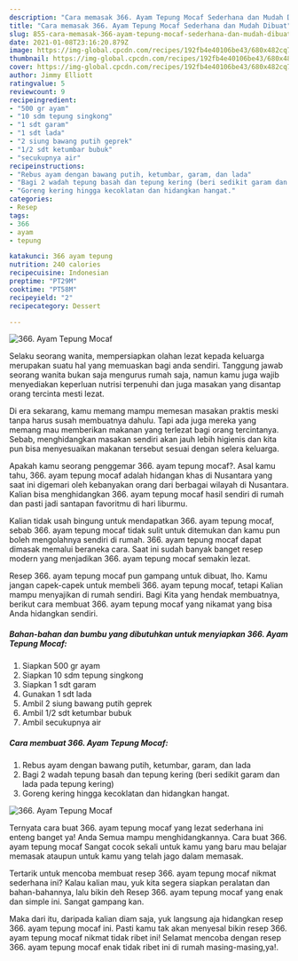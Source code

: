 ```yaml
---
description: "Cara memasak 366. Ayam Tepung Mocaf Sederhana dan Mudah Dibuat"
title: "Cara memasak 366. Ayam Tepung Mocaf Sederhana dan Mudah Dibuat"
slug: 855-cara-memasak-366-ayam-tepung-mocaf-sederhana-dan-mudah-dibuat
date: 2021-01-08T23:16:20.879Z
image: https://img-global.cpcdn.com/recipes/192fb4e40106be43/680x482cq70/366-ayam-tepung-mocaf-foto-resep-utama.jpg
thumbnail: https://img-global.cpcdn.com/recipes/192fb4e40106be43/680x482cq70/366-ayam-tepung-mocaf-foto-resep-utama.jpg
cover: https://img-global.cpcdn.com/recipes/192fb4e40106be43/680x482cq70/366-ayam-tepung-mocaf-foto-resep-utama.jpg
author: Jimmy Elliott
ratingvalue: 5
reviewcount: 9
recipeingredient:
- "500 gr ayam"
- "10 sdm tepung singkong"
- "1 sdt garam"
- "1 sdt lada"
- "2 siung bawang putih geprek"
- "1/2 sdt ketumbar bubuk"
- "secukupnya air"
recipeinstructions:
- "Rebus ayam dengan bawang putih, ketumbar, garam, dan lada"
- "Bagi 2 wadah tepung basah dan tepung kering (beri sedikit garam dan lada pada tepung kering)"
- "Goreng kering hingga kecoklatan dan hidangkan hangat."
categories:
- Resep
tags:
- 366
- ayam
- tepung

katakunci: 366 ayam tepung 
nutrition: 240 calories
recipecuisine: Indonesian
preptime: "PT29M"
cooktime: "PT58M"
recipeyield: "2"
recipecategory: Dessert

---
```



![366. Ayam Tepung Mocaf](https://img-global.cpcdn.com/recipes/192fb4e40106be43/680x482cq70/366-ayam-tepung-mocaf-foto-resep-utama.jpg)

Selaku seorang wanita, mempersiapkan olahan lezat kepada keluarga merupakan suatu hal yang memuaskan bagi anda sendiri. Tanggung jawab seorang  wanita bukan saja mengurus rumah saja, namun kamu juga wajib menyediakan keperluan nutrisi terpenuhi dan juga masakan yang disantap orang tercinta mesti lezat.

Di era  sekarang, kamu memang mampu memesan masakan praktis meski tanpa harus susah membuatnya dahulu. Tapi ada juga mereka yang memang mau memberikan makanan yang terlezat bagi orang tercintanya. Sebab, menghidangkan masakan sendiri akan jauh lebih higienis dan kita pun bisa menyesuaikan makanan tersebut sesuai dengan selera keluarga. 



Apakah kamu seorang penggemar 366. ayam tepung mocaf?. Asal kamu tahu, 366. ayam tepung mocaf adalah hidangan khas di Nusantara yang saat ini digemari oleh kebanyakan orang dari berbagai wilayah di Nusantara. Kalian bisa menghidangkan 366. ayam tepung mocaf hasil sendiri di rumah dan pasti jadi santapan favoritmu di hari liburmu.

Kalian tidak usah bingung untuk mendapatkan 366. ayam tepung mocaf, sebab 366. ayam tepung mocaf tidak sulit untuk ditemukan dan kamu pun boleh mengolahnya sendiri di rumah. 366. ayam tepung mocaf dapat dimasak memalui beraneka cara. Saat ini sudah banyak banget resep modern yang menjadikan 366. ayam tepung mocaf semakin lezat.

Resep 366. ayam tepung mocaf pun gampang untuk dibuat, lho. Kamu jangan capek-capek untuk membeli 366. ayam tepung mocaf, tetapi Kalian mampu menyajikan di rumah sendiri. Bagi Kita yang hendak membuatnya, berikut cara membuat 366. ayam tepung mocaf yang nikamat yang bisa Anda hidangkan sendiri.

<!--inarticleads1-->

##### Bahan-bahan dan bumbu yang dibutuhkan untuk menyiapkan 366. Ayam Tepung Mocaf:

1. Siapkan 500 gr ayam
1. Siapkan 10 sdm tepung singkong
1. Siapkan 1 sdt garam
1. Gunakan 1 sdt lada
1. Ambil 2 siung bawang putih geprek
1. Ambil 1/2 sdt ketumbar bubuk
1. Ambil secukupnya air




<!--inarticleads2-->

##### Cara membuat 366. Ayam Tepung Mocaf:

1. Rebus ayam dengan bawang putih, ketumbar, garam, dan lada
1. Bagi 2 wadah tepung basah dan tepung kering (beri sedikit garam dan lada pada tepung kering)
1. Goreng kering hingga kecoklatan dan hidangkan hangat.
<img src="//assets-global.cpcdn.com/assets/icons/button_play-2c75c40dde080a61004c1f40b05d8f140eaff45d7e9e6481dc71c63d2e7c4909.png" alt="366. Ayam Tepung Mocaf">



Ternyata cara buat 366. ayam tepung mocaf yang lezat sederhana ini enteng banget ya! Anda Semua mampu menghidangkannya. Cara buat 366. ayam tepung mocaf Sangat cocok sekali untuk kamu yang baru mau belajar memasak ataupun untuk kamu yang telah jago dalam memasak.

Tertarik untuk mencoba membuat resep 366. ayam tepung mocaf nikmat sederhana ini? Kalau kalian mau, yuk kita segera siapkan peralatan dan bahan-bahannya, lalu bikin deh Resep 366. ayam tepung mocaf yang enak dan simple ini. Sangat gampang kan. 

Maka dari itu, daripada kalian diam saja, yuk langsung aja hidangkan resep 366. ayam tepung mocaf ini. Pasti kamu tak akan menyesal bikin resep 366. ayam tepung mocaf nikmat tidak ribet ini! Selamat mencoba dengan resep 366. ayam tepung mocaf enak tidak ribet ini di rumah masing-masing,ya!.

